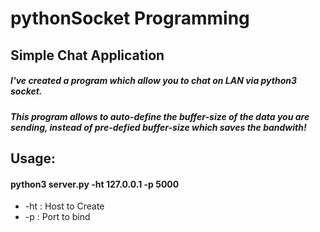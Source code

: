 # pythonSocket Programming
## Simple Chat Application

##### I've created a program which allow you to chat on LAN via python3 socket.
##### This program allows to auto-define the buffer-size of the data you are sending, instead of pre-defied buffer-size which saves the bandwith!

## Usage:

#### python3 server.py -ht 127.0.0.1 -p 5000

* -ht : Host to Create
* -p : Port to bind
